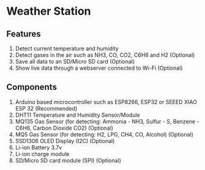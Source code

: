 # Weather Station

## Features
1. Detect current temperature and humidity
2. Detect gases in the air such as NH3, CO, CO2, C6H6 and H2 (Optional)
3. Save all data to an SD/Micro SD card (Optional)
4. Show live data through a webserver connected to Wi-Fi (Optional)

## Components
1. Arduino based microcontroller such as ESP8266, ESP32 or SEEED XIAO ESP 32 (Recommended)
2. DHT11 Temperature and Humidity Sensor/Module
3. MQ135 Gas Sensor (for detecting: Ammonia - NH3, Sulfur - S, Benzene - C6H6, Carbon Dioxide CO2) (Optional)
4. MQ5 Gas Sensor (for detecting: H2, LPG, CH4, CO, Alcohol) (Optional)
5. SSD1306 OLED Display (I2C) (Optional)
6. Li-ion Battery 3.7v
7. Li-ion charge module
8. SD/Micro SD card module (SPI) (Optional)

